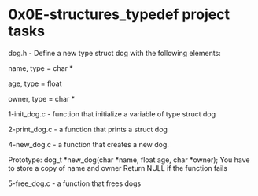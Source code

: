 # 0x0E-structures_typedef project tasks

dog.h - Define a new type struct dog with the following elements:

  name, type = char *
  
  age, type = float
  
  owner, type = char *
  
1-init_dog.c -  function that initialize a variable of type struct dog
  
2-print_dog.c - a function that prints a struct dog

4-new_dog.c - a function that creates a new dog.

  Prototype: dog_t *new_dog(char *name, float age, char *owner);
  You have to store a copy of name and owner
  Return NULL if the function fails
  
 5-free_dog.c - a function that frees dogs
